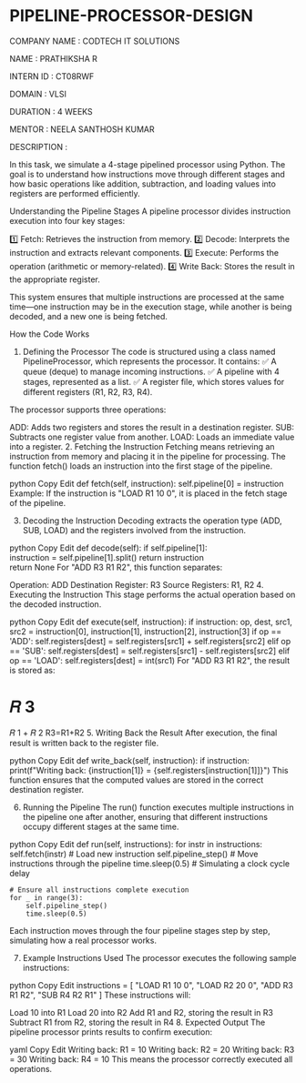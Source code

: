 # PIPELINE-PROCESSOR-DESIGN

 COMPANY NAME : CODTECH IT SOLUTIONS

 NAME : PRATHIKSHA R

 INTERN ID : CT08RWF

 DOMAIN : VLSI

DURATION : 4 WEEKS

MENTOR : NEELA SANTHOSH KUMAR

DESCRIPTION : 

In this task, we simulate a 4-stage pipelined processor using Python. The goal is to understand how instructions move through different stages and how basic operations like addition, subtraction, and loading values into registers are performed efficiently.

Understanding the Pipeline Stages
A pipeline processor divides instruction execution into four key stages:

1️⃣ Fetch: Retrieves the instruction from memory.
2️⃣ Decode: Interprets the instruction and extracts relevant components.
3️⃣ Execute: Performs the operation (arithmetic or memory-related).
4️⃣ Write Back: Stores the result in the appropriate register.

This system ensures that multiple instructions are processed at the same time—one instruction may be in the execution stage, while another is being decoded, and a new one is being fetched.

How the Code Works
1. Defining the Processor
The code is structured using a class named PipelineProcessor, which represents the processor. It contains:
✅ A queue (deque) to manage incoming instructions.
✅ A pipeline with 4 stages, represented as a list.
✅ A register file, which stores values for different registers (R1, R2, R3, R4).

The processor supports three operations:

ADD: Adds two registers and stores the result in a destination register.
SUB: Subtracts one register value from another.
LOAD: Loads an immediate value into a register.
2. Fetching the Instruction
Fetching means retrieving an instruction from memory and placing it in the pipeline for processing. The function fetch() loads an instruction into the first stage of the pipeline.

python
Copy
Edit
def fetch(self, instruction):
    self.pipeline[0] = instruction
Example:
If the instruction is "LOAD R1 10 0", it is placed in the fetch stage of the pipeline.

3. Decoding the Instruction
Decoding extracts the operation type (ADD, SUB, LOAD) and the registers involved from the instruction.

python
Copy
Edit
def decode(self):
    if self.pipeline[1]:  
        instruction = self.pipeline[1].split()
        return instruction  
    return None
For "ADD R3 R1 R2", this function separates:

Operation: ADD
Destination Register: R3
Source Registers: R1, R2
4. Executing the Instruction
This stage performs the actual operation based on the decoded instruction.

python
Copy
Edit
def execute(self, instruction):
    if instruction:
        op, dest, src1, src2 = instruction[0], instruction[1], instruction[2], instruction[3]
        if op == 'ADD':
            self.registers[dest] = self.registers[src1] + self.registers[src2]
        elif op == 'SUB':
            self.registers[dest] = self.registers[src1] - self.registers[src2]
        elif op == 'LOAD':
            self.registers[dest] = int(src1)
For "ADD R3 R1 R2", the result is stored as:

𝑅
3
=
𝑅
1
+
𝑅
2
R3=R1+R2
5. Writing Back the Result
After execution, the final result is written back to the register file.

python
Copy
Edit
def write_back(self, instruction):
    if instruction:
        print(f"Writing back: {instruction[1]} = {self.registers[instruction[1]]}")
This function ensures that the computed values are stored in the correct destination register.

6. Running the Pipeline
The run() function executes multiple instructions in the pipeline one after another, ensuring that different instructions occupy different stages at the same time.

python
Copy
Edit
def run(self, instructions):
    for instr in instructions:
        self.fetch(instr)  # Load new instruction
        self.pipeline_step()  # Move instructions through the pipeline
        time.sleep(0.5)  # Simulating a clock cycle delay

    # Ensure all instructions complete execution
    for _ in range(3):
        self.pipeline_step()
        time.sleep(0.5)
Each instruction moves through the four pipeline stages step by step, simulating how a real processor works.

7. Example Instructions Used
The processor executes the following sample instructions:

python
Copy
Edit
instructions = [
    "LOAD R1 10 0",
    "LOAD R2 20 0",
    "ADD R3 R1 R2",
    "SUB R4 R2 R1"
]
These instructions will:

Load 10 into R1
Load 20 into R2
Add R1 and R2, storing the result in R3
Subtract R1 from R2, storing the result in R4
8. Expected Output
The pipeline processor prints results to confirm execution:

yaml
Copy
Edit
Writing back: R1 = 10
Writing back: R2 = 20
Writing back: R3 = 30
Writing back: R4 = 10
This means the processor correctly executed all operations.



